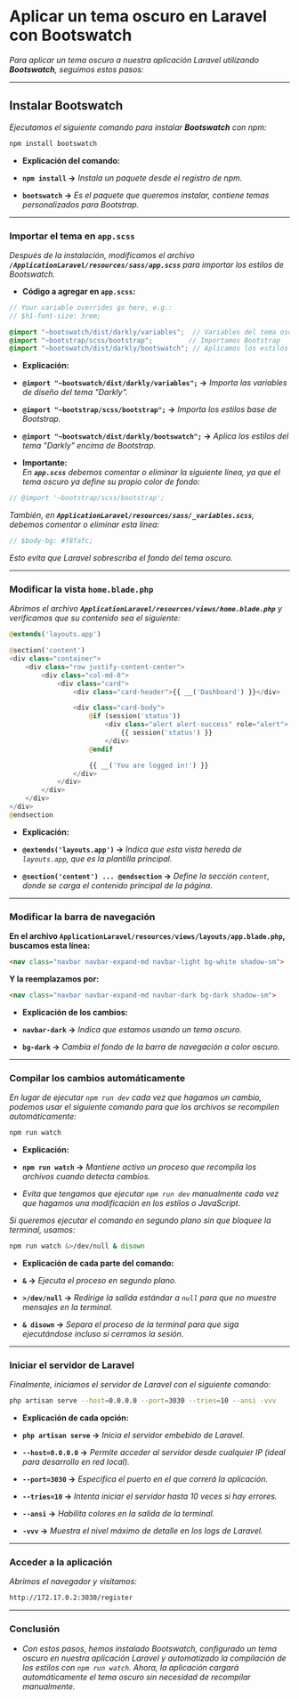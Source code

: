 <!-- Autor: Daniel Benjamin Perez Morales -->
<!-- GitHub: https://github.com/D4nitrix13 -->
<!-- GitLab: https://gitlab.com/D4nitrix13 -->
<!-- Correo electrónico: danielperezdev@proton.me -->

# **Aplicar un tema oscuro en Laravel con Bootswatch**  

*Para aplicar un tema oscuro a nuestra aplicación Laravel utilizando **Bootswatch**, seguimos estos pasos:*

---

## **Instalar Bootswatch**

*Ejecutamos el siguiente comando para instalar **Bootswatch** con npm:*

```bash
npm install bootswatch
```

- **Explicación del comando:**  

- **`npm install` →** *Instala un paquete desde el registro de npm.*
- **`bootswatch` →** *Es el paquete que queremos instalar, contiene temas personalizados para Bootstrap.*

---

### **Importar el tema en `app.scss`**  

*Después de la instalación, modificamos el archivo **`/ApplicationLaravel/resources/sass/app.scss`** para importar los estilos de Bootswatch.*

- **Código a agregar en `app.scss`:**  

```scss
// Your variable overrides go here, e.g.:
// $h1-font-size: 3rem;

@import "~bootswatch/dist/darkly/variables";  // Variables del tema oscuro "Darkly"
@import "~bootstrap/scss/bootstrap";         // Importamos Bootstrap
@import "~bootswatch/dist/darkly/bootswatch"; // Aplicamos los estilos del tema oscuro
```

- **Explicación:**  

- **`@import "~bootswatch/dist/darkly/variables";` →** *Importa las variables de diseño del tema "Darkly".*
- **`@import "~bootstrap/scss/bootstrap";` →** *Importa los estilos base de Bootstrap.*
- **`@import "~bootswatch/dist/darkly/bootswatch";` →** *Aplica los estilos del tema "Darkly" encima de Bootstrap.*

- **Importante:**  
*En **`app.scss`** debemos comentar o eliminar la siguiente línea, ya que el tema oscuro ya define su propio color de fondo:*

```scss
// @import '~bootstrap/scss/bootstrap';
```

*También, en **`ApplicationLaravel/resources/sass/_variables.scss`**, debemos comentar o eliminar esta línea:*

```scss
// $body-bg: #f8fafc;
```

*Esto evita que Laravel sobrescriba el fondo del tema oscuro.*

---

### **Modificar la vista `home.blade.php`**  

*Abrimos el archivo **`ApplicationLaravel/resources/views/home.blade.php`** y verificamos que su contenido sea el siguiente:*

```php
@extends('layouts.app')

@section('content')
<div class="container">
    <div class="row justify-content-center">
        <div class="col-md-8">
            <div class="card">
                <div class="card-header">{{ __('Dashboard') }}</div>

                <div class="card-body">
                    @if (session('status'))
                        <div class="alert alert-success" role="alert">
                            {{ session('status') }}
                        </div>
                    @endif

                    {{ __('You are logged in!') }}
                </div>
            </div>
        </div>
    </div>
</div>
@endsection
```

- **Explicación:**  

- **`@extends('layouts.app')` →** *Indica que esta vista hereda de `layouts.app`, que es la plantilla principal.*
- **`@section('content') ... @endsection` →** *Define la sección `content`, donde se carga el contenido principal de la página.*

---

### **Modificar la barra de navegación**  

**En el archivo **`ApplicationLaravel/resources/views/layouts/app.blade.php`**, buscamos esta línea:**

```html
<nav class="navbar navbar-expand-md navbar-light bg-white shadow-sm">
```

**Y la reemplazamos por:**

```html
<nav class="navbar navbar-expand-md navbar-dark bg-dark shadow-sm">
```

- **Explicación de los cambios:**  

- **`navbar-dark` →** *Indica que estamos usando un tema oscuro.*
- **`bg-dark` →** *Cambia el fondo de la barra de navegación a color oscuro.*

---

### **Compilar los cambios automáticamente**  

*En lugar de ejecutar `npm run dev` cada vez que hagamos un cambio, podemos usar el siguiente comando para que los archivos se recompilen automáticamente:*

```bash
npm run watch
```

- **Explicación:**  

- **`npm run watch` →** *Mantiene activo un proceso que recompila los archivos cuando detecta cambios.*
- *Evita que tengamos que ejecutar `npm run dev` manualmente cada vez que hagamos una modificación en los estilos o JavaScript.*

*Si queremos ejecutar el comando en segundo plano sin que bloquee la terminal, usamos:*

```bash
npm run watch &>/dev/null & disown
```

- **Explicación de cada parte del comando:**  

- **`&` →** *Ejecuta el proceso en segundo plano.*
- **`>/dev/null` →** *Redirige la salida estándar a `null` para que no muestre mensajes en la terminal.*
- **`& disown` →** *Separa el proceso de la terminal para que siga ejecutándose incluso si cerramos la sesión.*

---

### **Iniciar el servidor de Laravel**  

*Finalmente, iniciamos el servidor de Laravel con el siguiente comando:*

```bash
php artisan serve --host=0.0.0.0 --port=3030 --tries=10 --ansi -vvv
```

- **Explicación de cada opción:**  

- **`php artisan serve` →** *Inicia el servidor embebido de Laravel.*
- **`--host=0.0.0.0` →** *Permite acceder al servidor desde cualquier IP (ideal para desarrollo en red local).*
- **`--port=3030` →** *Especifica el puerto en el que correrá la aplicación.*
- **`--tries=10` →** *Intenta iniciar el servidor hasta 10 veces si hay errores.*
- **`--ansi` →** *Habilita colores en la salida de la terminal.*
- **`-vvv` →** *Muestra el nivel máximo de detalle en los logs de Laravel.*

---

### **Acceder a la aplicación**  

*Abrimos el navegador y visitamos:*

```bash
http://172.17.0.2:3030/register
```

---

### **Conclusión**  

- *Con estos pasos, hemos instalado Bootswatch, configurado un tema oscuro en nuestra aplicación Laravel y automatizado la compilación de los estilos con `npm run watch`. Ahora, la aplicación cargará automáticamente el tema oscuro sin necesidad de recompilar manualmente.*
